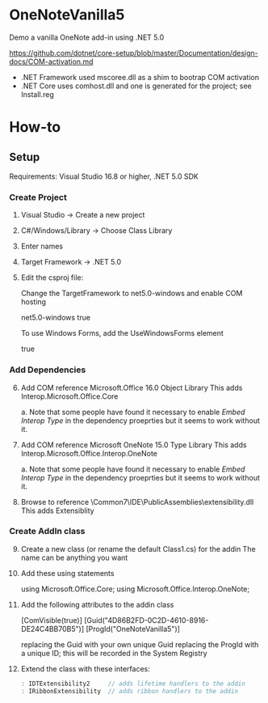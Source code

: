 # OneNoteVanilla5
Demo a vanilla OneNote add-in using .NET 5.0

https://github.com/dotnet/core-setup/blob/master/Documentation/design-docs/COM-activation.md

* .NET Framework used mscoree.dll as a shim to bootrap COM activation
* .NET Core uses comhost.dll and one is generated for the project; see Install.reg


# How-to

## Setup

Requirements: Visual Studio 16.8 or higher, .NET 5.0 SDK

### Create Project

1. Visual Studio -> Create a new project

2. C#/Windows/Library -> Choose Class Library

3. Enter names

4. Target Framework -> .NET 5.0

5. Edit the csproj file:

   Change the TargetFramework to net5.0-windows and enable COM hosting

     <TargetFramework>net5.0-windows</TargetFramework>
     <EnableComHosting>true</EnableComHosting>

   To use Windows Forms, add the UseWindowsForms element

     <UseWindowsForm>true</UseWindowsForms>


### Add Dependencies

6. Add COM reference Microsoft.Office 16.0 Object Library
   This adds Interop.Microsoft.Office.Core

   a. Note that some people have found it necessary to enable _Embed Interop Type_ in the
      dependency proeprties but it seems to work without it.

7. Add COM reference Microsoft OneNote 15.0 Type Library
   This adds Interop.Microsoft.Office.Interop.OneNote

   a. Note that some people have found it necessary to enable _Embed Interop Type_ in the
      dependency proeprties but it seems to work without it.

8. Browse to reference <VSpath>\Common7\IDE\PublicAssemblies\extensibility.dll
   This adds Extensiblity


### Create AddIn class

9. Create a new class (or rename the default Class1.cs) for the addin
   The name can be anything you want

10. Add these using statements

    using Microsoft.Office.Core;
    using Microsoft.Office.Interop.OneNote;

11. Add the following attributes to the addin class

    [ComVisible(true)]
    [Guid("4D86B2FD-0C2D-4610-8916-DE24C4BB70B5")]
    [ProgId("OneNoteVanilla5")]

    replacing the Guid with your own unique Guid
    replacing the ProgId with a unique ID; this will be recorded in the System Registry

12. Extend the class with these interfaces:

    ```csharp
    : IDTExtensibility2     // adds lifetime handlers to the addin
    : IRibbonExtensibility  // adds ribbon handlers to the addin
    ```
